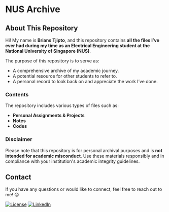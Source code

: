 # NUS Archive

## About This Repository

Hi! My name is **Brians Tjipto**, and this repository contains **all the files I’ve ever had during my time as an Electrical Engineering student at the National University of Singapore (NUS)**. 

The purpose of this repository is to serve as:
- A comprehensive archive of my academic journey.
- A potential resource for other students to refer to.
- A personal record to look back on and appreciate the work I’ve done.

### Contents
The repository includes various types of files such as:
- **Personal Assignments & Projects**  
- **Notes**  
- **Codes**  

### Disclaimer
Please note that this repository is for personal archival purposes and is **not intended for academic misconduct**. Use these materials responsibly and in compliance with your institution's academic integrity guidelines.


## Contact
If you have any questions or would like to connect, feel free to reach out to me! 😊

[![License](https://img.shields.io/badge/License-Apache%202.0-red.svg)](https://opensource.org/licenses/Apache-2.0)
[![LinkedIn](https://img.shields.io/badge/LinkedIn-Brians%20Tjipto-0A66C2.svg?logo=linkedin)](https://www.linkedin.com/in/brians-tjipto-a25850153/)
